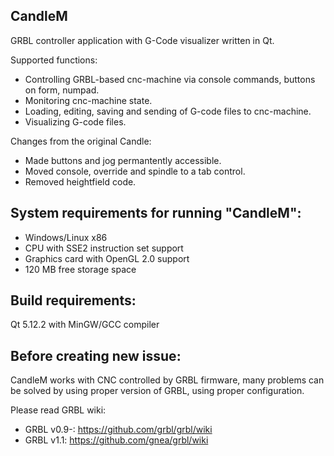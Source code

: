 CandleM
-----------
GRBL controller application with G-Code visualizer written in Qt.

Supported functions:
* Controlling GRBL-based cnc-machine via console commands, buttons on form, numpad.
* Monitoring cnc-machine state.
* Loading, editing, saving and sending of G-code files to cnc-machine.
* Visualizing G-code files.

Changes from the original Candle:
* Made buttons and jog permantently accessible.
* Moved console, override and spindle to a tab control.
* Removed heightfield code.

System requirements for running "CandleM":
-------------------
* Windows/Linux x86
* CPU with SSE2 instruction set support
* Graphics card with OpenGL 2.0 support
* 120 MB free storage space

Build requirements:
------------------
Qt 5.12.2 with MinGW/GCC compiler

Before creating new issue:
------
CandleM works with CNC controlled by GRBL firmware, many problems can be solved by using proper version of GRBL, using proper configuration.

Please read GRBL wiki: 
- GRBL v0.9-: https://github.com/grbl/grbl/wiki
- GRBL v1.1: https://github.com/gnea/grbl/wiki
